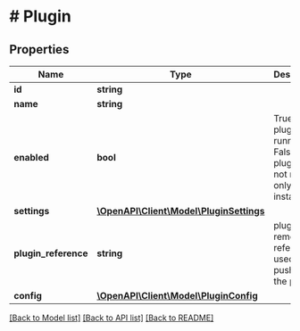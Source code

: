 # # Plugin

## Properties

Name | Type | Description | Notes
------------ | ------------- | ------------- | -------------
**id** | **string** |  | [optional] 
**name** | **string** |  | 
**enabled** | **bool** | True if the plugin is running. False if the plugin is not running, only installed. | 
**settings** | [**\OpenAPI\Client\Model\PluginSettings**](PluginSettings.md) |  | 
**plugin_reference** | **string** | plugin remote reference used to push/pull the plugin | [optional] 
**config** | [**\OpenAPI\Client\Model\PluginConfig**](PluginConfig.md) |  | 

[[Back to Model list]](../../README.md#documentation-for-models) [[Back to API list]](../../README.md#documentation-for-api-endpoints) [[Back to README]](../../README.md)


